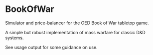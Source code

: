 # BookOfWar
Simulator and price-balancer for the OED Book of War tabletop game.

A simple but robust implementation of mass warfare for classic D&D systems.

See usage output for some guidance on use.
